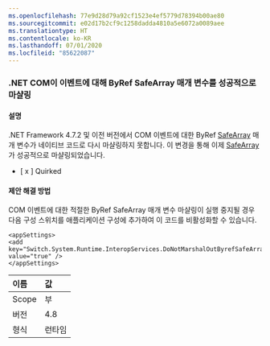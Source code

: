 ```yaml
---
ms.openlocfilehash: 77e9d28d79a92cf1523e4ef5779d78394b00ae80
ms.sourcegitcommit: e02d17b2cf9c1258dadda4810a5e6072a0089aee
ms.translationtype: HT
ms.contentlocale: ko-KR
ms.lasthandoff: 07/01/2020
ms.locfileid: "85622087"
---
```

### <a name="net-com-successfully-marshals-byref-safearray-parameters-on-events"></a>.NET COM이 이벤트에 대해 ByRef SafeArray 매개 변수를 성공적으로 마샬링

#### <a name="details"></a>설명

.NET Framework 4.7.2 및 이전 버전에서 COM 이벤트에 대한 ByRef [SafeArray](https://docs.microsoft.com/windows/desktop/api/oaidl/ns-oaidl-safearray) 매개 변수가 네이티브 코드로 다시 마샬링하지 못합니다.  이 변경을 통해 이제 [SafeArray](https://docs.microsoft.com/windows/desktop/api/oaidl/ns-oaidl-safearray)가 성공적으로 마샬링되었습니다.<ul><li>[ x ] Quirked</li></ul>

#### <a name="suggestion"></a>제안 해결 방법

COM 이벤트에 대한 적절한 ByRef SafeArray 매개 변수 마샬링이 실행 중지될 경우 다음 구성 스위치를 애플리케이션 구성에 추가하여 이 코드를 비활성화할 수 있습니다.<pre><code class="lang-xml">&lt;appSettings&gt;&#13;&#10;&lt;add key=&quot;Switch.System.Runtime.InteropServices.DoNotMarshalOutByrefSafeArrayOnInvoke&quot; value=&quot;true&quot; /&gt;&#13;&#10;&lt;/appSettings&gt;&#13;&#10;</code></pre>

| 이름    | 값       |
|:--------|:------------|
| Scope   |부|
|버전|4.8|
|형식|런타임|
